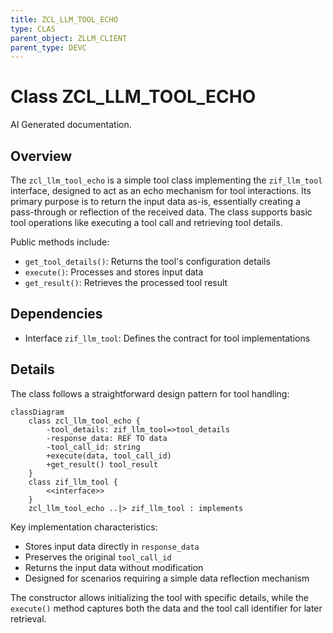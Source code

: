```yaml
---
title: ZCL_LLM_TOOL_ECHO
type: CLAS
parent_object: ZLLM_CLIENT
parent_type: DEVC
---
```


# Class ZCL_LLM_TOOL_ECHO

AI Generated documentation.

## Overview

The `zcl_llm_tool_echo` is a simple tool class implementing the `zif_llm_tool` interface, designed to act as an echo mechanism for tool interactions. Its primary purpose is to return the input data as-is, essentially creating a pass-through or reflection of the received data. The class supports basic tool operations like executing a tool call and retrieving tool details.

Public methods include:

- `get_tool_details()`: Returns the tool's configuration details
- `execute()`: Processes and stores input data
- `get_result()`: Retrieves the processed tool result

## Dependencies

- Interface `zif_llm_tool`: Defines the contract for tool implementations

## Details

The class follows a straightforward design pattern for tool handling:

```mermaid
classDiagram
    class zcl_llm_tool_echo {
        -tool_details: zif_llm_tool=>tool_details
        -response_data: REF TO data
        -tool_call_id: string
        +execute(data, tool_call_id)
        +get_result() tool_result
    }
    class zif_llm_tool {
        <<interface>>
    }
    zcl_llm_tool_echo ..|> zif_llm_tool : implements
```

Key implementation characteristics:

- Stores input data directly in `response_data`
- Preserves the original `tool_call_id`
- Returns the input data without modification
- Designed for scenarios requiring a simple data reflection mechanism

The constructor allows initializing the tool with specific details, while the `execute()` method captures both the data and the tool call identifier for later retrieval.
